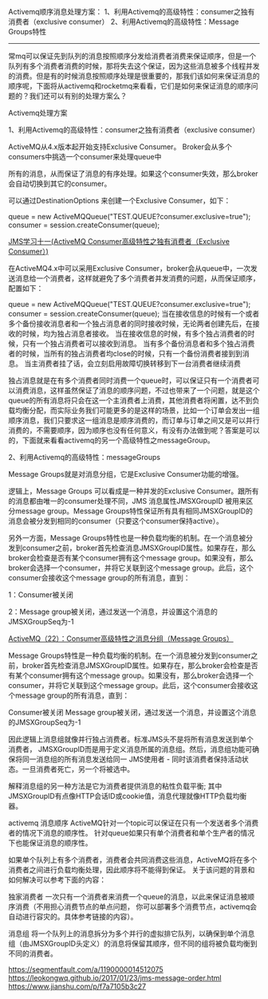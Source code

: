 Activemq顺序消息处理方案：
1、利用Activemq的高级特性：consumer之独有消费者（exclusive consumer）
2、利用Activemq的高级特性：Message Groups特性



---------------------------------------------------------------------------------------------------------------------
常mq可以保证先到队列的消息按照顺序分发给消费者消费来保证顺序，但是一个队列有多个消费者消费的时候，那将失去这个保证，因为这些消息被多个线程并发的消费。但是有的时候消息按照顺序处理是很重要的，那我们该如何来保证消息的顺序呢，下面将从activemq和rocketmq来看看，它们是如何来保证消息的顺序问题的？我们还可以有别的处理方案么？

Activemq处理方案

1、利用Activemq的高级特性：consumer之独有消费者（exclusive consumer）

ActiveMQ从4.x版本起开始支持Exclusive Consumer。 Broker会从多个consumers中挑选一个consumer来处理queue中

所有的消息，从而保证了消息的有序处理。如果这个consumer失效，那么broker会自动切换到其它的consumer。 

可以通过DestinationOptions 来创建一个Exclusive Consumer，如下：

queue = new ActiveMQQueue("TEST.QUEUE?consumer.exclusive=true");
consumer = session.createConsumer(queue);

[JMS学习十一(ActiveMQ Consumer高级特性之独有消费者（Exclusive Consumer）)](https://www.cnblogs.com/alter888/p/8978463.html)



在ActiveMQ4.x中可以采用Exclusive Consumer，broker会从queue中，一次发送消息给一个消费者，这样就避免了多个消费者并发消费的问题，从而保证顺序，配置如下：

queue = new ActiveMQQueue("TEST.QUEUE?consumer.exclusive=true");
consumer = session.createConsumer(queue);
当在接收信息的时候有一个或者多个备份接收消息者和一个独占消息者的同时接收时候，无论两者创建先后，在接收的时候，均为独占消息者接收。
当在接收信息的时候，有多个独占消费者的时候，只有一个独占消费者可以接收到消息。
当有多个备份消息者和多个独占消费者的时候，当所有的独占消费者均close的时候，只有一个备份消费者接到到消息。
当主消费者挂了话，会立刻启用故障切换转移到下一台消费者继续消费

独占消息就是在有多个消费者同时消费一个queue时，可以保证只有一个消费者可以消费消息，这样虽然保证了消息的顺序问题，不过也带来了一个问题，就是这个queue的所有消息将只会在这一个主消费者上消费，其他消费者将闲置，达不到负载均衡分配，而实际业务我们可能更多的是这样的场景，比如一个订单会发出一组顺序消息，我们只要求这一组消息是顺序消费的，而订单与订单之间又是可以并行消费的，不需要顺序，因为顺序也没有任何意义，有没有办法做到呢？答案是可以的，下面就来看看activemq的另一个高级特性之messageGroup。







2、利用Activemq的高级特性：messageGroups


Message Groups就是对消息分组，它是Exclusive Consumer功能的增强。

逻辑上，Message Groups 可以看成是一种并发的Exclusive Consumer。跟所有的消息都由唯一的consumer处理不同，JMS 消息属性JMSXGroupID 被用来区分message group。Message Groups特性保证所有具有相同JMSXGroupID的消息会被分发到相同的consumer（只要这个consumer保持active）。

另外一方面，Message Groups特性也是一种负载均衡的机制。在一个消息被分发到consumer之前，broker首先检查消息JMSXGroupID属性。如果存在，那么broker会检查是否有某个consumer拥有这个message group。如果没有，那么broker会选择一个consumer，并将它关联到这个message group。此后，这个consumer会接收这个message group的所有消息，直到：

  1：Consumer被关闭

  2：Message group被关闭，通过发送一个消息，并设置这个消息的JMSXGroupSeq为-1

[ActiveMQ（22）：Consumer高级特性之消息分组（Message Groups）](https://blog.51cto.com/1754966750/1924848)




Message Groups特性是一种负载均衡的机制。在一个消息被分发到consumer之前，broker首先检查消息JMSXGroupID属性。如果存在，那么broker会检查是否有某个consumer拥有这个message group。如果没有，那么broker会选择一个consumer，并将它关联到这个message group。此后，这个consumer会接收这个message group的所有消息，直到：

Consumer被关闭
Message group被关闭，通过发送一个消息，并设置这个消息的JMSXGroupSeq为-1

因此逻辑上消息组就像并行独占消费者。标准JMS头不是将所有消息发送到单个消费者，  JMSXGroupID而是用于定义消息所属的消息组。然后，消息组功能可确保将同一消息组的所有消息发送给同一 JMS使用者 - 同时该消费者保持活动状态。一旦消费者死亡，另一个将被选中。

解释消息组的另一种方法是它为消费者提供消息的粘性负载平衡; 其中  JMSXGroupID有点像HTTP会话ID或cookie值，消息代理就像HTTP负载均衡器。


activemq 消息顺序
ActiveMQ针对一个topic可以保证在只有一个发送者多个消费者的情况下消息的顺序性。 针对queue如果只有单个消费者和单个生产者的情况下也能保证消息的顺序性。

如果单个队列上有多个消费者，消费者会共同消费这些消息，ActiveMQ将在多个消费者之间进行负载均衡处理，因此顺序将不能得到保证。 关于该问题的背景和如何解决可以参考下面的内容：

独家消费者 一次只有一个消费者来消费一个queue的消息，以此来保证消息被顺序消费（不用担心消费节点的单点问题， 你可以部署多个消费节点，activemq会自动进行容灾的。具体参考链接的内容）。

消息组 将一个队列上的消息拆分为多个并行的虚拟排它队列，以确保到单个消息组（由JMSXGroupID头定义）的消息将保留其顺序，但不同的组将被负载均衡到不同的消费者。



https://segmentfault.com/a/1190000014512075
https://leokongwq.github.io/2017/01/23/jms-message-order.html
https://www.jianshu.com/p/f7a7105b3c27






